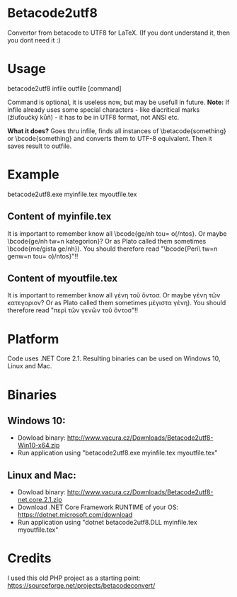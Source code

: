 # Betacode2utf8
Convertor from betacode to UTF8 for LaTeX.
(If you dont understand it, then you dont need it :)

# Usage 
betacode2utf8 infile outfile [command]

Command is optional, it is useless now, but may be usefull in future.
**Note:** If infile already uses some special characters - like diacritical marks (žluťoučký kůň) - it has to be in UTF8 format, not ANSI etc.

**What it does?** Goes thru infile, finds all instances of \betacode{something} or \bcode{something} and converts them to UTF-8 equivalent. Then it saves result to outfile.

# Example 
betacode2utf8.exe myinfile.tex myoutfile.tex

## Content of myinfile.tex
It is important to remember know all \bcode{ge/nh tou= o(/ntos}. Or maybe \bcode{ge/nh tw=n kategorion}? Or as Plato called them sometimes \bcode{me/gista ge/nh}). You should therefore read "\bcode{Peri\ tw=n genw=n tou= o)/ntos}"!!

## Content of myoutfile.tex
It is important to remember know all γένη τοῦ ὅντοσ. Or maybe γένη τῶν κατεγοριον? Or as Plato called them sometimes μέγιστα γένη). You should therefore read "περὶ τῶν γενῶν τοῦ ὄντοσ"!!

# Platform
Code uses .NET Core 2.1.
Resulting binaries can be used on Windows 10, Linux and Mac.

# Binaries
## Windows 10: 
* Dowload binary: http://www.vacura.cz/Downloads/Betacode2utf8-Win10-x64.zip
* Run application using "betacode2utf8.exe myinfile.tex myoutfile.tex"

## Linux and Mac:
* Dowload binary: http://www.vacura.cz/Downloads/Betacode2utf8-net.core.2.1.zip
* Download .NET Core Framework RUNTIME of your OS: https://dotnet.microsoft.com/download
* Run application using "dotnet betacode2utf8.DLL myinfile.tex myoutfile.tex"

# Credits
I used this old PHP project as a starting point:
https://sourceforge.net/projects/betacodeconvert/
